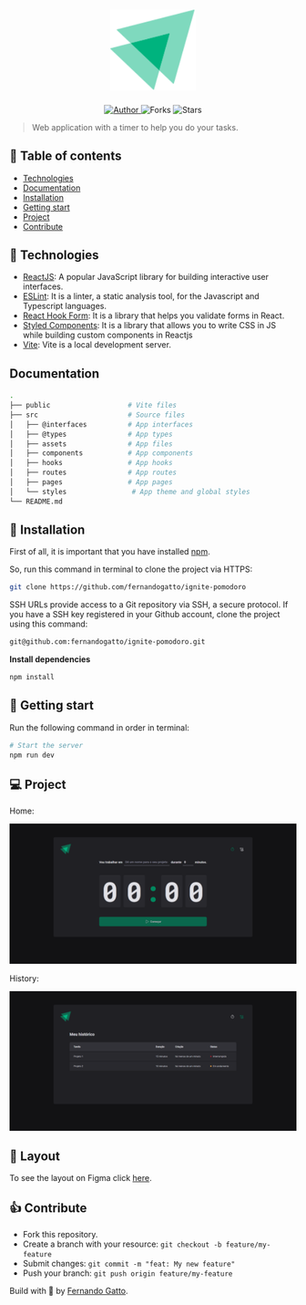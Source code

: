 <h1 align="center">
  <img
    alt="Ignite Pomodoro"
    title="Ignite Pomodoro"
    src=".github/logo.svg"
    width="150"
  />
</h1>

<p align="center">
  <a href="https://github.com/fernandogatto/" target="_blank">
    <img src="https://img.shields.io/badge/author-fernandogatto-4B2995" alt="Author">
  </a>

  <img src="https://img.shields.io/github/forks/fernandogatto/adote-io-web?color=4B2995" alt="Forks">

  <img src="https://img.shields.io/github/stars/fernandogatto/adote-io-web?color=4B2995" alt="Stars">
</p>

> Web application with a timer to help you do your tasks.

## 🔗 Table of contents
- [Technologies](#technologies)
- [Documentation](#documentation)
- [Installation](#installation)
- [Getting start](#start)
- [Project](#project)
- [Contribute](#contribute)

## 📌 Technologies <a name="technologies"/>

- [ReactJS](https://pt-br.reactjs.org/): A popular JavaScript library for building interactive user interfaces.
- [ESLint](https://eslint.org/): It is a linter, a static analysis tool, for the Javascript and Typescript languages.
- [React Hook Form](https://www.react-hook-form.com/): It is a library that helps you validate forms in React.
- [Styled Components](https://styled-components.com/): It is a library that allows you to write CSS in JS while building custom components in Reactjs
- [Vite](https://vitejs.dev/): Vite is a local development server.

##  Documentation <a name="documentation"/>

```bash
.
├── public                   # Vite files
├── src                      # Source files
│   ├── @interfaces          # App interfaces
│   ├── @types               # App types
│   ├── assets               # App files
│   ├── components           # App components
│   ├── hooks                # App hooks
│   ├── routes               # App routes
│   ├── pages                # App pages
│   └── styles                # App theme and global styles
└── README.md
```

## 📂 Installation <a name="installation"/>

First of all, it is important that you have installed [npm](https://www.npmjs.com/).

So, run this command in terminal to clone the project via HTTPS:

```bash
git clone https://github.com/fernandogatto/ignite-pomodoro
```

SSH URLs provide access to a Git repository via SSH, a secure protocol. If you have a SSH key registered in your Github account, clone the project using this command:

```bash
git@github.com:fernandogatto/ignite-pomodoro.git
```

**Install dependencies**

```bash
npm install
```

## 🚀 Getting start <a name="start"/>

Run the following command in order in terminal:

```bash
# Start the server
npm run dev
```

## 💻 Project <a name="project"/>

Home:

<img
  alt="Home"
  title="Home"
  src=".github/Home.png"
  width="800"
/>

History:

<img
  alt="History"
  title="History"
  src=".github/History.png"
  width="800"
/>

## 🎨 Layout

To see the layout on Figma click [here](https://www.figma.com/community/file/1127351821076435124).

## 👍 Contribute <a name="contribute"/>

- Fork this repository.
- Create a branch with your resource: ```git checkout -b feature/my-feature```
- Submit changes: ```git commit -m "feat: My new feature"```
- Push your branch: ```git push origin feature/my-feature```

Build with 💙 by [Fernando Gatto](https://github.com/fernandogatto/).
